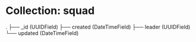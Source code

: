 # Collection: squad


.
├── _id (UUIDField)
├── created (DateTimeField)
├── leader (UUIDField)
└── updated (DateTimeField)